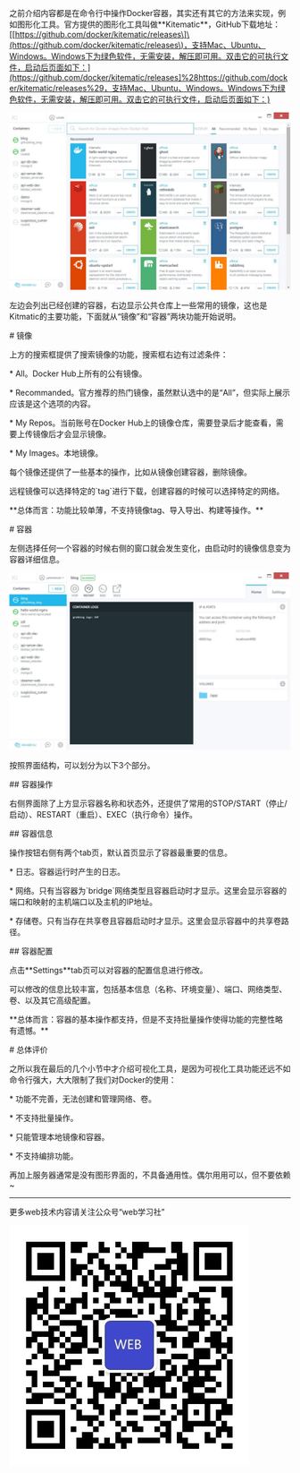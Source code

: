 之前介绍内容都是在命令行中操作Docker容器，其实还有其它的方法来实现，例如图形化工具。官方提供的图形化工具叫做\*\*Kitematic\*\*，GitHub下载地址：\[[https://github.com/docker/kitematic/releases\]\(https://github.com/docker/kitematic/releases\)，支持Mac、Ubuntu、Windows。Windows下为绿色软件，无需安装，解压即可用。双击它的可执行文件，启动后页面如下：](https://github.com/docker/kitematic/releases]%28https://github.com/docker/kitematic/releases%29，支持Mac、Ubuntu、Windows。Windows下为绿色软件，无需安装，解压即可用。双击它的可执行文件，启动后页面如下：)

![](/assets/160b5961aad45044.jpg)

左边会列出已经创建的容器，右边显示公共仓库上一些常用的镜像，这也是Kitmatic的主要功能，下面就从“镜像”和“容器”两块功能开始说明。

\# 镜像

上方的搜索框提供了搜索镜像的功能，搜索框右边有过滤条件：

\* All。Docker Hub上所有的公有镜像。

\* Recommanded。官方推荐的热门镜像，虽然默认选中的是“All”，但实际上展示应该是这个选项的内容。

\* My Repos。当前账号在Docker Hub上的镜像仓库，需要登录后才能查看，需要上传镜像后才会显示镜像。

\* My Images。本地镜像。

每个镜像还提供了一些基本的操作，比如从镜像创建容器，删除镜像。

远程镜像可以选择特定的\`tag\`进行下载，创建容器的时候可以选择特定的网络。

\*\*总体而言：功能比较单薄，不支持镜像tag、导入导出、构建等操作。\*\*

\# 容器

左侧选择任何一个容器的时候右侧的窗口就会发生变化，由启动时的镜像信息变为容器详细信息。

![](/assets/160b5ab8980794cb.jpg)

按照界面结构，可以划分为以下3个部分。

\#\# 容器操作

右侧界面除了上方显示容器名称和状态外，还提供了常用的STOP/START（停止/启动）、RESTART（重启）、EXEC（执行命令）操作。

\#\# 容器信息

操作按钮右侧有两个tab页，默认首页显示了容器最重要的信息。

\* 日志。容器运行时产生的日志。

\* 网络。只有当容器为\`bridge\`网络类型且容器启动时才显示。这里会显示容器的端口和映射的主机端口以及主机的IP地址。

\* 存储卷。只有当存在共享卷且容器启动时才显示。这里会显示容器中的共享卷路径。

\#\# 容器配置

点击\*\*Settings\*\*tab页可以对容器的配置信息进行修改。

可以修改的信息比较丰富，包括基本信息（名称、环境变量）、端口、网络类型、卷、以及其它高级配置。

\*\*总体而言：容器的基本操作都支持，但是不支持批量操作使得功能的完整性略有遗憾。\*\*

\# 总体评价

之所以我在最后的几个小节中才介绍可视化工具，是因为可视化工具功能还远不如命令行强大，大大限制了我们对Docker的使用：

\* 功能不完善，无法创建和管理网络、卷。

\* 不支持批量操作。

\* 只能管理本地镜像和容器。

\* 不支持编排功能。

再加上服务器通常是没有图形界面的，不具备通用性。偶尔用用可以，但不要依赖~

---

更多web技术内容请关注公众号“web学习社”

![](/assets/webclub.jpg)



